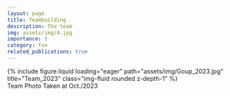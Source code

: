 ```yaml
---
layout: page
title: Teambuilding
description: The team
img: assets/img/4.jpg
importance: 1
category: fun
related_publications: true
---
```


<div class="row">
    <div class="col-sm mt-3 mt-md-0">
        {% include figure.liquid loading="eager" path="assets/img/Goup_2023.jpg" title="Team_2023" class="img-fluid rounded z-depth-1" %}
    </div>
</div>
<div class="caption">
   Team Photo Taken at Oct./2023
</div>